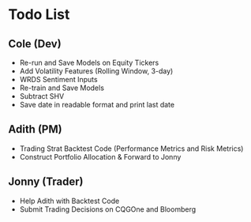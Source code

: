 # Todo List

## Cole (Dev)
* Re-run and Save Models on Equity Tickers
* Add Volatility Features (Rolling Window, 3-day)
* WRDS Sentiment Inputs
* Re-train and Save Models
* Subtract SHV
* Save date in readable format and print last date

## Adith (PM)
* Trading Strat Backtest Code (Performance Metrics and Risk Metrics)
* Construct Portfolio Allocation & Forward to Jonny

## Jonny (Trader)
* Help Adith with Backtest Code
* Submit Trading Decisions on CQGOne and Bloomberg